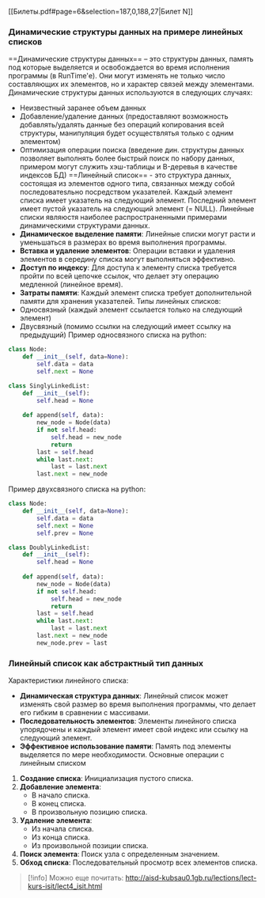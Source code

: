 [[Билеты.pdf#page=6&selection=187,0,188,27|Билет N]]
### Динамические структуры данных на примере линейных списков ###
==Динамические структуры данных== – это структуры данных, память под которые выделяется и освобождается во время исполнения программы (в RunTime'е). Они могут изменять не только число составляющих их элементов, но и характер связей между элементами.
Динамические структуры данных используются в следующих случаях:
- Неизвестный заранее объем данных
- Добавление/удаление данных (предоставляют возможность добавлять/удалять данные без операций копирования всей структуры, манипуляция будет осуществлятья только с одним элементом)
- Оптимизация операции поиска (введение дин. структуры данных позволяет выполнять более быстрый поиск по набору данных, примером могут служить хэш-таблицы и B-деревья в качестве индексов БД)
==Линейный список== - это структура данных, состоящая из элементов одного типа, связанных между собой последоватеsльно посредством указателей. Каждый элемент списка имеет указатель на следующий элемент. Последний элемент имеет пустой указатель на следующий элемент (= NULL).
Линейные списки являюстя наиболее распространенными примерами динамическими структурами данных.
- **Динамическое выделение памяти**: Линейные списки могут расти и уменьшаться в размерах во время выполнения программы.
- **Вставка и удаление элементов**: Операции вставки и удаления элементов в середину списка могут выполняться эффективно.
-  **Доступ по индексу**: Для доступа к элементу списка требуется пройти по всей цепочке ссылок, что делает эту операцию медленной (линейное время).
- **Затраты памяти**: Каждый элемент списка требует дополнительной памяти для хранения указателей.
Типы линейных списков:
- Односвязный (каждый элемент ссылается только на следующий элемент)
- Двусвязный (помимо ссылки на следующий имеет ссылку на предыдущий)
Пример односвязного списка на python:
```python
class Node:
    def __init__(self, data=None):
        self.data = data
        self.next = None

class SinglyLinkedList:
    def __init__(self):
        self.head = None
        
    def append(self, data):
        new_node = Node(data)
        if not self.head:
            self.head = new_node
            return
        last = self.head
        while last.next:
            last = last.next
        last.next = new_node

```
Пример двухсвязного списка на python:
```python
class Node:
    def __init__(self, data=None):
        self.data = data
        self.next = None
        self.prev = None

class DoublyLinkedList:
    def __init__(self):
        self.head = None
        
    def append(self, data):
        new_node = Node(data)
        if not self.head:
            self.head = new_node
            return
        last = self.head
        while last.next:
            last = last.next
        last.next = new_node
        new_node.prev = last

```
### Линейный список как абстрактный тип данных ###
Характеристики линейного списка:
- **Динамическая структура данных**: Линейный список может изменять свой размер во время выполнения программы, что делает его гибким в сравнении с массивами.
- **Последовательность элементов**: Элементы линейного списка упорядочены и каждый элемент имеет свой индекс или ссылку на следующий элемент.
- **Эффективное использование памяти**: Память под элементы выделяется по мере необходимости.
Основные операции с линейным списком
1. **Создание списка**: Инициализация пустого списка.
2. **Добавление элемента**:
    - В начало списка.
    - В конец списка.
    - В произвольную позицию списка.
3. **Удаление элемента**:
    - Из начала списка.
    - Из конца списка.
    - Из произвольной позиции списка.
4. **Поиск элемента**: Поиск узла с определенным значением.
5. **Обход списка**: Последовательный просмотр всех элементов списка.

> [!info]
> Можно еще почитать: http://aisd-kubsau0.1gb.ru/lections/lect-kurs-isit/lect4_isit.html